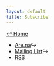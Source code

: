 ```yaml
---
layout: default
title: Subscribe
---
```

<a href="../">↩ Home</a>  
* [Are.na](https://www.are.na/cory-arcangel/new-s-w4ykdrmcuts)↪  
* [Mailing List](https://mailchi.mp/f06b40c4c654/subscribe)↪  
* [RSS](../feed.xml)  
